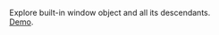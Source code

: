 Explore built-in window object and all its descendants.
<br><a href="http://infocatcher.github.com/WebScripts/Objects_Explorer/objects_explorer.html">Demo</a>.
